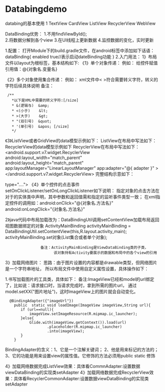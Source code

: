 # Databingdemo
databing的基本使用
1 TextView  CardView  ListView RecyclerView  WebView 

DataBinding优势： 1.不用findViewById();     
                  2.将数据分解到各个view
                  3.在UI线程上更新数据
                  4.监控数据的变化，实时更新
                           
                  
1.配置：
打开Module下的build.gradle文件，在android标签中添加如下话语：
 dataBinding{
        enabled true//表示启动dateBinding功能
    }
2.入门用法：
    1》布局文件以layout为根标签，基本结构如下:
   《1》单个对象传递：
             例如：
             <data>
                  <variable
                       name="对象名"
                       type="对象所在类的具体位置">
                  </variable>
             </data>
      给控件赋值引用值：@{对象名.变量名}
      
      
  《2》多个对象使用集合传递：
   例如：  <data>
                <import type="对象所在类的具体位置"></import>
                <variable
                    name="对象所在集合的名称"
                    type="java.util.List&lt;类&gt;">xml文件中< >符合需要转义字符，转义的字符后续具体说明
                </variable>
            </data>
     备注：
                  
                  
                  
     /**
       *以下是XML中需要的转义字符:[/size]
       * &(逻辑与)  &amp;       
       * <(小于)    &lt;       
       * >(大于)    &gt;       
       * "(双引号)  &quot;     
       * '(单引号)  &apos; [/size]
       */
       
       
       
   《3》ListView或者GridView的data模型示例如下：
           <data>
               <variable
                   name="adapter"
                   type="android.widget.BaseAdapter">
                </variable>
           </data>
          ListView在布局中写法如下：
              <ListView
                      android:layout_width="match_parent"
                      android:layout_height="wrap_content"
                      app:adapter="@{ adapter }">
              </ListView>
        RecyclerView的data模型示例如下
            <data>
                <variable
                   name="adapter"
                   type="android.support.v7.widget.RecyclerView.Adapter"></variable>
            </data>
            RecyclerView在布局中写法如下：
           <android.support.v7.widget.RecyclerView
                android:layout_width="match_parent"
                android:layout_height="match_parent"
                app:layoutManager="LinearLayoutManager"
                app:adapter="@{ adapter }"
           >
           </android.support.v7.widget.RecyclerView>
完整结构示意如下：
<?xml version="1.0" encoding="utf-8"?>
<layout xmlns:app="http://schemas.android.com/apk/res-auto">
  <!--填充数据的对象以及引入路径-->
    <data>
      <!--引入变量的具体位置：包名＋类名-->
        <import type="....."></import>
        <variable
            name="......"  <!--填充数据的对象名-->
            type="....">  <!--填充数据的对象具体路径路径-->
        </variable>
    </data>
  <!--显示数据的view视图，由以前学过的五大布局以及控件完成,示例如下:-->
    <LinearLayout ....>
       <TextView..../>
       <Button..../>
       <!--控件内容填充格式如右:@{对象名.变量名}-->
    </LinearLayout>
</layout>
《4》单个控件的点击事件setOnClickListener/setOnLongClickListener如下说明：
指定对象的点击方法在对于的实体类中声明，其中参数和返回值需和指定的监听事件类型一致；
在xml指定控件的调用如：android:onClick="@{对象名.方法名}" android:onLongClick="{对象名.方法名}"

 2》java代码中布局加载改为：DataBindingUtil调用setContentView加载布局返回视图数据绑定的对象
ActivityMainBinding activityMainBinding =
                    DataBindingUtil.setContentView(this,R.layout.activity_main);
                    activityMainBinding.set对象(List集合或者单个对象);

                    备注：ActivityMainBinding是ViewDataBinding类的子类，
                          该对象持有Activity要展示的数据和布局中的各个view的引用

3》加载网络图片： 思路：由于图片设置的内容都是drawable类型，但网络图片是一个字符串地址，
                  所以布局文件中使用自定义属性设置，具体操作如下：

 1.书写加载图片的工具类，具体如下：
 备注:ImageView已经和model的url绑定了，比如说：请求接口时，当请求完成时，拿到所需的图片url，
                                    通过model.setXX("图片地址")，这时ImageView上的图片就会自动变化。

      @BindingAdapter({"imageUrl"})
        public  static void loadImage(ImageView imageView,String url){
           if (url==null){
               imageView.setImageResource(R.mipmap.ic_launcher);
           }else{
               Glide.with(imageView.getContext()).load(url)
                       .placeholder(R.mipmap.ic_launcher)
                       .into(imageView);
           }
        }

BindingAdapter的含义：1、它是一个注解关键词；
                      2、他是用来标记的方法的；
                      3、它的功能是用来设置view的属性值。它修饰的方法必须用public static 修饰

4》加载网络数据完成ListView效果：具体看CommnAdapter:设置数据viewDataBinding的实现类setAdapter
4》加载网络数据完成RecyclerView效果：具体看RecyclerCommonAdapter:设置数据viewDataBinding的实现类setAdapter

